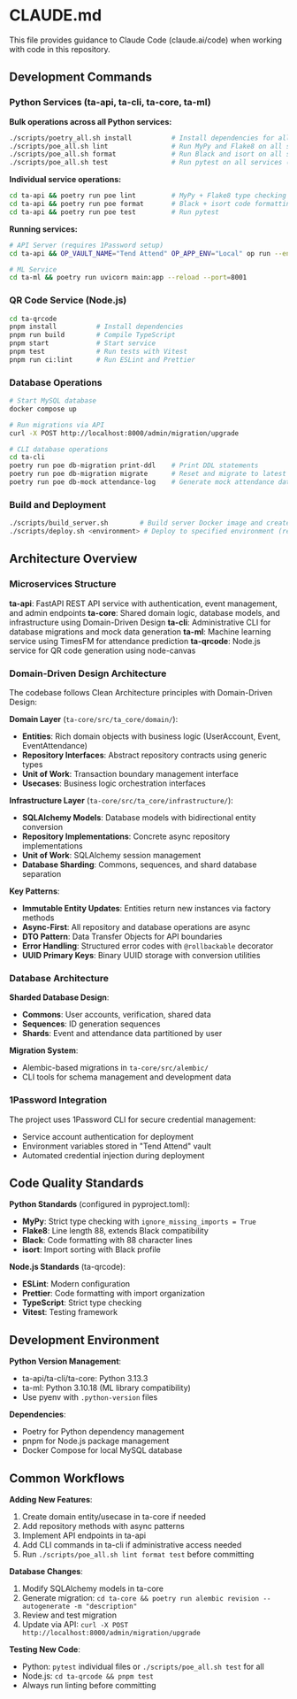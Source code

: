 # CLAUDE.md

This file provides guidance to Claude Code (claude.ai/code) when working with code in this repository.

## Development Commands

### Python Services (ta-api, ta-cli, ta-core, ta-ml)

**Bulk operations across all Python services:**
```bash
./scripts/poetry_all.sh install          # Install dependencies for all services
./scripts/poe_all.sh lint                # Run MyPy and Flake8 on all services
./scripts/poe_all.sh format              # Run Black and isort on all services
./scripts/poe_all.sh test                # Run pytest on all services (skips if no tests)
```

**Individual service operations:**
```bash
cd ta-api && poetry run poe lint         # MyPy + Flake8 type checking and linting
cd ta-api && poetry run poe format       # Black + isort code formatting
cd ta-api && poetry run poe test         # Run pytest
```

**Running services:**
```bash
# API Server (requires 1Password setup)
cd ta-api && OP_VAULT_NAME="Tend Attend" OP_APP_ENV="Local" op run --env-file app.env -- poetry run uvicorn main:app --reload --port=8000

# ML Service
cd ta-ml && poetry run uvicorn main:app --reload --port=8001
```

### QR Code Service (Node.js)

```bash
cd ta-qrcode
pnpm install          # Install dependencies
pnpm run build        # Compile TypeScript
pnpm start            # Start service
pnpm test             # Run tests with Vitest
pnpm run ci:lint      # Run ESLint and Prettier
```

### Database Operations

```bash
# Start MySQL database
docker compose up

# Run migrations via API
curl -X POST http://localhost:8000/admin/migration/upgrade

# CLI database operations
cd ta-cli
poetry run poe db-migration print-ddl    # Print DDL statements
poetry run poe db-migration migrate      # Reset and migrate to latest schema
poetry run poe db-mock attendance-log    # Generate mock attendance data
```

### Build and Deployment

```bash
./scripts/build_server.sh        # Build server Docker image and create deployment packages
./scripts/deploy.sh <environment> # Deploy to specified environment (requires 1Password)
```

## Architecture Overview

### Microservices Structure

**ta-api**: FastAPI REST API service with authentication, event management, and admin endpoints
**ta-core**: Shared domain logic, database models, and infrastructure using Domain-Driven Design
**ta-cli**: Administrative CLI for database migrations and mock data generation
**ta-ml**: Machine learning service using TimesFM for attendance prediction
**ta-qrcode**: Node.js service for QR code generation using node-canvas

### Domain-Driven Design Architecture

The codebase follows Clean Architecture principles with Domain-Driven Design:

**Domain Layer** (`ta-core/src/ta_core/domain/`):
- **Entities**: Rich domain objects with business logic (UserAccount, Event, EventAttendance)
- **Repository Interfaces**: Abstract repository contracts using generic types
- **Unit of Work**: Transaction boundary management interface
- **Usecases**: Business logic orchestration interfaces

**Infrastructure Layer** (`ta-core/src/ta_core/infrastructure/`):
- **SQLAlchemy Models**: Database models with bidirectional entity conversion
- **Repository Implementations**: Concrete async repository implementations
- **Unit of Work**: SQLAlchemy session management
- **Database Sharding**: Commons, sequences, and shard database separation

**Key Patterns**:
- **Immutable Entity Updates**: Entities return new instances via factory methods
- **Async-First**: All repository and database operations are async
- **DTO Pattern**: Data Transfer Objects for API boundaries
- **Error Handling**: Structured error codes with `@rollbackable` decorator
- **UUID Primary Keys**: Binary UUID storage with conversion utilities

### Database Architecture

**Sharded Database Design**:
- **Commons**: User accounts, verification, shared data
- **Sequences**: ID generation sequences
- **Shards**: Event and attendance data partitioned by user

**Migration System**:
- Alembic-based migrations in `ta-core/src/alembic/`
- CLI tools for schema management and development data

### 1Password Integration

The project uses 1Password CLI for secure credential management:
- Service account authentication for deployment
- Environment variables stored in "Tend Attend" vault
- Automated credential injection during deployment

## Code Quality Standards

**Python Standards** (configured in pyproject.toml):
- **MyPy**: Strict type checking with `ignore_missing_imports = True`
- **Flake8**: Line length 88, extends Black compatibility
- **Black**: Code formatting with 88 character lines
- **isort**: Import sorting with Black profile

**Node.js Standards** (ta-qrcode):
- **ESLint**: Modern configuration
- **Prettier**: Code formatting with import organization
- **TypeScript**: Strict type checking
- **Vitest**: Testing framework

## Development Environment

**Python Version Management**:
- ta-api/ta-cli/ta-core: Python 3.13.3
- ta-ml: Python 3.10.18 (ML library compatibility)
- Use pyenv with `.python-version` files

**Dependencies**:
- Poetry for Python dependency management
- pnpm for Node.js package management
- Docker Compose for local MySQL database

## Common Workflows

**Adding New Features**:
1. Create domain entity/usecase in ta-core if needed
2. Add repository methods with async patterns
3. Implement API endpoints in ta-api
4. Add CLI commands in ta-cli if administrative access needed
5. Run `./scripts/poe_all.sh lint format test` before committing

**Database Changes**:
1. Modify SQLAlchemy models in ta-core
2. Generate migration: `cd ta-core && poetry run alembic revision --autogenerate -m "description"`
3. Review and test migration
4. Update via API: `curl -X POST http://localhost:8000/admin/migration/upgrade`

**Testing New Code**:
- Python: `pytest` individual files or `./scripts/poe_all.sh test` for all
- Node.js: `cd ta-qrcode && pnpm test`
- Always run linting before committing